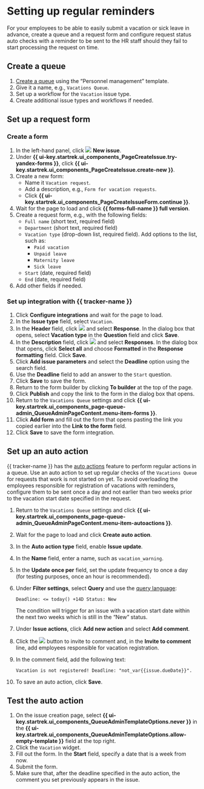 # Setting up regular reminders

For your employees to be able to easily submit a vacation or sick leave in advance, create a queue and a request form and configure request status auto checks with a reminder to be sent to the HR staff should they fail to start processing the request on time.

## Create a queue

1. [Create a queue](manager/create-queue.md) using the <q>Personnel management</q> template.
1. Give it a name, e.g., `Vacations Queue`.
1. Set up a workflow for the `Vacation` issue type.
1. Create additional issue types and workflows if needed.

## Set up a request form

### Create a form

1. In the left-hand panel, click ![](../_assets/tracker/svg/icon-add.svg) **New issue**.
1. Under **{{ ui-key.startrek.ui_components_PageCreateIssue.try-yandex-forms }}**, click **{{ ui-key.startrek.ui_components_PageCreateIssue.create-new }}**.
1. Create a new form:
   * Name it `Vacation request`.
   * Add a description, e.g., `Form for vacation requests`.
   * Click **{{ ui-key.startrek.ui_components_PageCreateIssueForm.continue }}**.
1. Wait for the page to load and click **{{ forms-full-name }} full version**.
1. Create a request form, e.g., with the following fields:
   * `Full name` (short text, required field)
   * `Department` (short text, required field)
   * `Vacation type` (drop-down list, required field). Add options to the list, such as:
      - `Paid vacation`
      - `Unpaid leave`
      - `Maternity leave`
      - `Sick leave`
   * `Start` (date, required field)
   * `End` (date, required field)
1. Add other fields if needed.

### Set up integration with {{ tracker-name }}

1. Click **Configure integrations** and wait for the page to load.
1. In the **Issue type** field, select `Vacation`.
1. In the **Header** field, click ![](../_assets/tracker/svg/icon-add.svg) and select **Response**. In the dialog box that opens, select **Vacation type** in the **Question** field and click **Save**.
1. In the **Description** field, click ![](../_assets/tracker/svg/icon-add.svg) and select **Responses**. In the dialog box that opens, click **Select all** and choose **Formatted** in the **Response formatting** field. Click **Save**.
1. Click **Add issue parameters** and select the **Deadline** option using the search field.
1. Use the **Deadline** field to add an answer to the `Start` question.
1. Click **Save** to save the form.
1. Return to the form builder by clicking **To builder** at the top of the page.
1. Click **Publish** and copy the link to the form in the dialog box that opens.
1. Return to the `Vacations Queue` settings and click **{{ ui-key.startrek.ui_components_page-queue-admin_QueueAdminPageContent.menu-item-forms }}**.
1. Click **Add form** and fill out the form that opens pasting the link you copied earlier into the **Link to the form** field.
1. Click **Save** to save the form integration.

## Set up an auto action

{{ tracker-name }} has the [auto actions](user/autoactions.md) feature to perform regular actions in a queue. Use an auto action to set up regular checks of the `Vacations Queue` for requests that work is not started on yet. To avoid overloading the employees responsible for registration of vacations with reminders, configure them to be sent once a day and not earlier than two weeks prior to the vacation start date specified in the request.

1. Return to the `Vacations Queue` settings and click **{{ ui-key.startrek.ui_components_page-queue-admin_QueueAdminPageContent.menu-item-autoactions }}**.
1. Wait for the page to load and click **Create auto action**.
1. In the **Auto action type** field, enable **Issue update**.
1. In the **Name** field, enter a name, such as `vacation_warning`.
1. In the **Update once per** field, set the update frequency to once a day (for testing purposes, once an hour is recommended).
1. Under **Filter settings**, select **Query** and use the [query language](user/query-filter.md):
   ```
   Deadline: <= today() +14D Status: New
   ```

   The condition will trigger for an issue with a vacation start date within the next two weeks which is still in the <q>New</q> status.
1. Under **Issue actions**, click **Add new action** and select **Add comment**.
1. Click the ![](../_assets/tracker/summon.png) button to invite to comment and, in the **Invite to comment** line, add employees responsible for vacation registration.
1. In the comment field, add the following text:
   ```
   Vacation is not registered! Deadline: "not_var{{issue.dueDate}}".
   ```
1. To save an auto action, click **Save**.

## Test the auto action

1. On the issue creation page, select **{{ ui-key.startrek.ui_components_QueueAdminTemplateOptions.never }}** in the **{{ ui-key.startrek.ui_components_QueueAdminTemplateOptions.allow-empty-template }}** field at the top right.
1. Click the `Vacation` widget.
1. Fill out the form. In the **Start** field, specify a date that is a week from now.
1. Submit the form.
1. Make sure that, after the deadline specified in the auto action, the comment you set previously appears in the issue.
